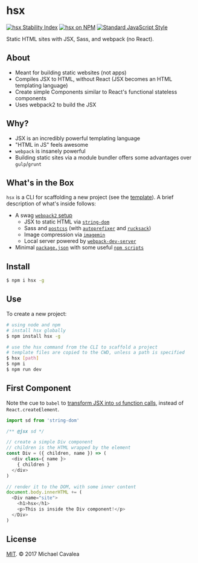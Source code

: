 # hsx

[![hsx Stability Index](https://img.shields.io/badge/stability-experimental-orange.svg?style=flat-square)](https://nodejs.org/api/documentation.html#documentation_stability_index) [![hsx on NPM](https://img.shields.io/npm/v/hsx.svg?style=flat-square)](https://www.npmjs.com/package/hsx) [![Standard JavaScript Style](https://img.shields.io/badge/code_style-standard-brightgreen.svg?style=flat-square)](http://standardjs.com/)

Static HTML sites with JSX, Sass, and webpack (no React).

## About

* Meant for building static websites (not apps)
* Compiles JSX to HTML, without React (JSX becomes an HTML templating language)
* Create simple Components similar to React's functional stateless components
* Uses webpack2 to build the JSX

## Why?

* JSX is an incredibly powerful templating language
* "HTML in JS" feels awesome
* `webpack` is insanely powerful
* Building static sites via a module bundler offers some advantages over `gulp`/`grunt`

## What's in the Box

`hsx` is a CLI for scaffolding a new project (see the [template](https://github.com/callmecavs/hsx/tree/master/template)). A brief description of what's inside follows:

* A swag [`webpack2` setup](https://github.com/callmecavs/hsx/blob/master/template/webpack.config.js)
  * JSX to static HTML via [`string-dom`](https://github.com/callmecavs/string-dom)
  * Sass and [`postcss`](https://github.com/postcss/postcss) (with [`autoprefixer`](https://github.com/postcss/autoprefixer) and [`rucksack`](https://github.com/simplaio/rucksack))
  * Image compression via [`imagemin`](https://github.com/imagemin/imagemin)
  * Local server powered by [`webpack-dev-server`](https://github.com/webpack/webpack-dev-server)
* Minimal [`package.json`](https://github.com/callmecavs/hsx/blob/cavs/master/template/package.json) with some useful [`npm scripts`](https://github.com/callmecavs/hsx/blob/cavs/master/template/package.json#L13-L15)

## Install

```sh
$ npm i hsx -g
```

## Use

To create a new project:

```sh
# using node and npm
# install hsx globally
$ npm install hsx -g

# use the hsx command from the CLI to scaffold a project
# template files are copied to the CWD, unless a path is specified
$ hsx [path]
$ npm i
$ npm run dev
```

## First Component

Note the cue to `babel` to [transform JSX into `sd` function calls](https://github.com/babel/babel/tree/master/packages/babel-plugin-transform-react-jsx#custom), instead of `React.createElement`.

```javascript
import sd from 'string-dom'

/** @jsx sd */

// create a simple Div component
// children is the HTML wrapped by the element
const Div = ({ children, name }) => (
  <div class={ name }>
    { children }
  </div>
)

// render it to the DOM, with some inner content
document.body.innerHTML += (
  <Div name="site">
    <h1>hsx</h1>
    <p>This is inside the Div component!</p>
  </Div>
)
```

## License

[MIT](https://opensource.org/licenses/MIT). © 2017 Michael Cavalea
